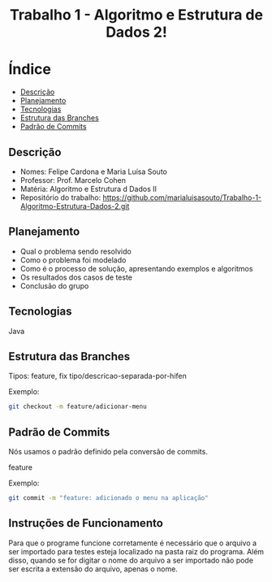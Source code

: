 <h1 align="center"> Trabalho 1 - Algoritmo e Estrutura de Dados 2! </h1>

# Índice

- [Descrição](#Descrição)
- [Planejamento](#Planejamento)
- [Tecnologias](#Tecnologias)
- [Estrutura das Branches](#EstruturadasBranches)
- [Padrão de Commits](#PadrãodeCommits)


## Descrição
- Nomes: Felipe Cardona e Maria Luísa Souto 
- Professor: Prof. Marcelo Cohen
- Matéria: Algoritmo e Estrutura d Dados II
- Repositório do trabalho: https://github.com/marialuisasouto/Trabalho-1-Algoritmo-Estrutura-Dados-2.git


## Planejamento
- Qual o problema sendo resolvido
- Como o problema foi modelado
- Como é o processo de solução, apresentando exemplos e algoritmos
- Os resultados dos casos de teste
- Conclusão do grupo


## Tecnologias
Java

## Estrutura das Branches

Tipos: feature, fix
tipo/descricao-separada-por-hifen

Exemplo:

```bash
git checkout -m feature/adicionar-menu
```

## Padrão de Commits
Nós usamos o padrão definido pela conversão de commits.

feature

Exemplo:
```bash
git commit -m "feature: adicionado o menu na aplicação"
```

## Instruções de Funcionamento
Para que o programe funcione corretamente é necessário que
o arquivo a ser importado para testes esteja localizado na
pasta raiz do programa.
Além disso, quando se for digitar o nome do arquivo a ser 
importado não pode ser escrita a extensão do arquivo, apenas
o nome.


